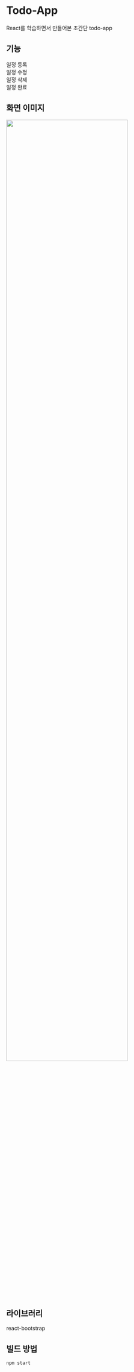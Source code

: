 # Todo-App
React를 학습하면서 만들어본 초간단 todo-app

## 기능
일정 등록\
일정 수정\
일정 삭제\
일정 완료


## 화면 이미지
<img width="80%" src="https://user-images.githubusercontent.com/21376061/220573937-31905569-72a2-4d43-aef9-411c036f7020.png"/>

## 라이브러리
react-bootstrap

## 빌드 방법
```
npm start
```

